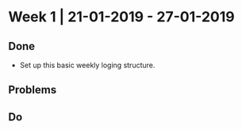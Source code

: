 # Week 1 | 21-01-2019 - 27-01-2019  

## Done

* Set up this basic weekly loging structure.

## Problems

## Do 